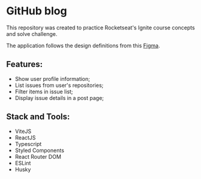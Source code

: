 # GitHub blog

This repository was created to practice Rocketseat's Ignite course concepts and solve challenge.

The application follows the design definitions from this [Figma](https://www.figma.com/community/file/1138814951106121051).

## Features:

- Show user profile information;
- List issues from user's repositories;
- Filter items in issue list;
- Display issue details in a post page;

## Stack and Tools:

- ViteJS
- ReactJS
- Typescript
- Styled Components
- React Router DOM
- ESLint
- Husky

